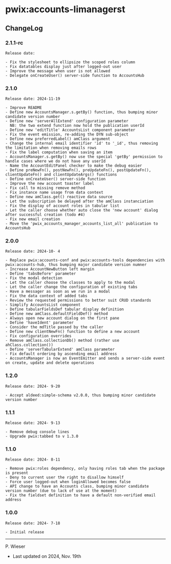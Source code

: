 # pwix:accounts-limanagerst

## ChangeLog

### 2.1.1-rc

    Release date: 

    - Fix the stylesheet to ellipsize the scoped roles column
    - Fix datatables display just after logged-out user
    - Improve the message when user is not allowed
    - Delegate onCreateUser() server-side function to AccountsHub

### 2.1.0

    Release date: 2024-11-19

    - Improve README
    - Define new AccountsManager.s.getBy() function, thus bumping minor candidate version number
    - Define new 'serverAllExtend' configuration parameter
      NB: the two extend function now hold the publication userId
    - Define new 'editTitle' AccountsList component parameter
    - Fix the event emission, re-adding the DYN sub-object
    - Define new preferredLabel() amClass argument
    - Change the internal email identifier 'id' to '_id', thus removing the limitation when removing emails rows
    - Fix the label computation when saving an item
    - AccountsManager.s.getBy() now use the special 'getBy' permission to handle cases where we do not have any userId
    - Name the AccountEditPanel checker to make the debug easier
    - Define preNewFn(), postNewFn(), preUpdateFn(), postUpdateFn(), clientUpdateFn() and clientUpdateArgs() functions
    - Define onCreateUser() server-side function
    - Improve the new account toaster label
    - Fix call to missing remove method
    - Fix instance name usage from data context
    - Define new amClass.get() reactive data source
    - Let the subscription be delayed after the amClass instanciation
    - Fix the display of account roles in tabular list
    - Let the caller choose whether auto close the 'new account' dialog after successful creation (todo #4)
    - Fix new email creation
    - Move the 'pwix_accounts_manager_accounts_list_all' publication to AccountsHub

### 2.0.0

    Release date: 2024-10- 4

    - Replace pwix:accounts-conf and pwix:accounts-tools dependencies with pwix:accounts-hub, thus bumping major candidate version numner
    - Increase AccountNewButton left margin
    - Define 'tabsBefore' parameter
    - Fix the modal detection
    - Let the caller choose the classes to apply to the modal
    - Let the caller change the configuration of existing tabs
    - Have a messager as soon as we run in a modal
    - Fix the data context of added tabs
    - Review the requested permissions to better suit CRUD standards
    - Simplify AccountsList component
    - Define tabularFieldsDef tabular display definition
    - Define new amClass.defaultFieldDef() method
    - Always open new account dialog on the first pane
    - Define 'haveIdent' parameter
    - Consider the mdTitle passed by the caller
    - Define new clientNewFn() function to define a new account
    - Fix configuration overrides
    - Remove amClass.collectionDb() method (rather use ahClass.collection())
    - Define 'serverTabularExtend' amClass parameter
    - Fix default ordering by ascending email address
    - AccountsManager is now an EventEmitter and sends a server-side event on create, update and delete operations

### 1.2.0

    Release date: 2024- 9-20

    - Accept aldeed:simple-schema v2.0.0, thus bumping minor candidate version number

### 1.1.1

    Release date: 2024- 9-13

    - Remove debug console lines
    - Upgrade pwix:tabbed to v 1.3.0

### 1.1.0

    Release date: 2024- 8-11

    - Remove pwix:roles dependency, only having roles tab when the package is present
    - Deny to current user the right to disallow himself
    - Force user logged-out when loginAllowed becomes false
    - API change to have an Accounts class, bumping minor candidate version number (due to lack of use at the moment)
    - Fix the fieldset definition to have a default non-verified email address

### 1.0.0

    Release date: 2024- 7-18

    - Initial release

---
P. Wieser
- Last updated on 2024, Nov. 19th
